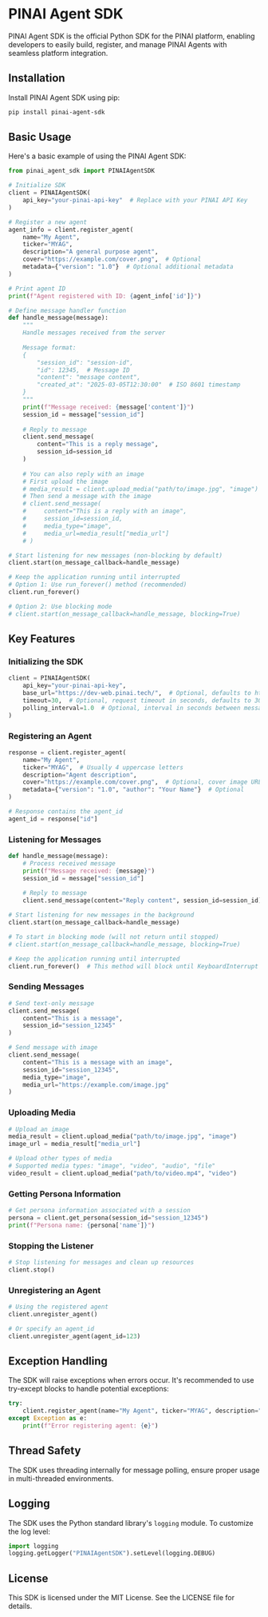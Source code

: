 # PINAI Agent SDK

PINAI Agent SDK is the official Python SDK for the PINAI platform, enabling developers to easily build, register, and manage PINAI Agents with seamless platform integration.

## Installation

Install PINAI Agent SDK using pip:

```bash
pip install pinai-agent-sdk
```

## Basic Usage

Here's a basic example of using the PINAI Agent SDK:

```python
from pinai_agent_sdk import PINAIAgentSDK

# Initialize SDK
client = PINAIAgentSDK(
    api_key="your-pinai-api-key"  # Replace with your PINAI API Key
)

# Register a new agent
agent_info = client.register_agent(
    name="My Agent",
    ticker="MYAG",
    description="A general purpose agent",
    cover="https://example.com/cover.png",  # Optional
    metadata={"version": "1.0"}  # Optional additional metadata
)

# Print agent ID
print(f"Agent registered with ID: {agent_info['id']}")

# Define message handler function
def handle_message(message):
    """
    Handle messages received from the server
    
    Message format:
    {
        "session_id": "session-id",
        "id": 12345,  # Message ID
        "content": "message content",
        "created_at": "2025-03-05T12:30:00"  # ISO 8601 timestamp
    }
    """
    print(f"Message received: {message['content']}")
    session_id = message["session_id"]
    
    # Reply to message
    client.send_message(
        content="This is a reply message",
        session_id=session_id
    )
    
    # You can also reply with an image
    # First upload the image
    # media_result = client.upload_media("path/to/image.jpg", "image")
    # Then send a message with the image
    # client.send_message(
    #     content="This is a reply with an image",
    #     session_id=session_id,
    #     media_type="image",
    #     media_url=media_result["media_url"]
    # )

# Start listening for new messages (non-blocking by default)
client.start(on_message_callback=handle_message)

# Keep the application running until interrupted
# Option 1: Use run_forever() method (recommended)
client.run_forever()

# Option 2: Use blocking mode
# client.start(on_message_callback=handle_message, blocking=True)
```

## Key Features

### Initializing the SDK

```python
client = PINAIAgentSDK(
    api_key="your-pinai-api-key",
    base_url="https://dev-web.pinai.tech/",  # Optional, defaults to https://dev-web.pinai.tech/
    timeout=30,  # Optional, request timeout in seconds, defaults to 30
    polling_interval=1.0  # Optional, interval in seconds between message polls, defaults to 1.0
)
```

### Registering an Agent

```python
response = client.register_agent(
    name="My Agent",
    ticker="MYAG",  # Usually 4 uppercase letters
    description="Agent description",
    cover="https://example.com/cover.png",  # Optional, cover image URL
    metadata={"version": "1.0", "author": "Your Name"}  # Optional
)

# Response contains the agent_id
agent_id = response["id"]
```

### Listening for Messages

```python
def handle_message(message):
    # Process received message
    print(f"Message received: {message}")
    session_id = message["session_id"]
    
    # Reply to message
    client.send_message(content="Reply content", session_id=session_id)

# Start listening for new messages in the background
client.start(on_message_callback=handle_message)

# To start in blocking mode (will not return until stopped)
# client.start(on_message_callback=handle_message, blocking=True)

# Keep the application running until interrupted
client.run_forever()  # This method will block until KeyboardInterrupt
```

### Sending Messages

```python
# Send text-only message
client.send_message(
    content="This is a message",
    session_id="session_12345"
)

# Send message with image
client.send_message(
    content="This is a message with an image",
    session_id="session_12345",
    media_type="image",
    media_url="https://example.com/image.jpg"
)
```

### Uploading Media

```python
# Upload an image
media_result = client.upload_media("path/to/image.jpg", "image")
image_url = media_result["media_url"]

# Upload other types of media
# Supported media types: "image", "video", "audio", "file"
video_result = client.upload_media("path/to/video.mp4", "video")
```

### Getting Persona Information

```python
# Get persona information associated with a session
persona = client.get_persona(session_id="session_12345")
print(f"Persona name: {persona['name']}")
```

### Stopping the Listener

```python
# Stop listening for messages and clean up resources
client.stop()
```

### Unregistering an Agent

```python
# Using the registered agent
client.unregister_agent()

# Or specify an agent_id
client.unregister_agent(agent_id=123)
```

## Exception Handling

The SDK will raise exceptions when errors occur. It's recommended to use try-except blocks to handle potential exceptions:

```python
try:
    client.register_agent(name="My Agent", ticker="MYAG", description="Agent description")
except Exception as e:
    print(f"Error registering agent: {e}")
```

## Thread Safety

The SDK uses threading internally for message polling, ensure proper usage in multi-threaded environments.

## Logging

The SDK uses the Python standard library's `logging` module. To customize the log level:

```python
import logging
logging.getLogger("PINAIAgentSDK").setLevel(logging.DEBUG)
```

## License

This SDK is licensed under the MIT License. See the LICENSE file for details.